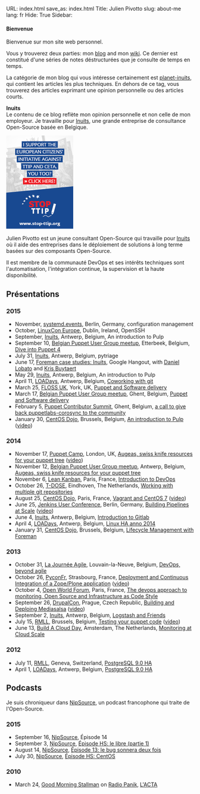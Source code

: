 URL: index.html
save_as: index.html
Title: Julien Pivotto
slug: about-me
lang: fr
Hide: True
Sidebar: <h4>Bienvenue</h4>
         <p>Bienvenue sur mon site web personnel.</p>
         <p>Vous y trouverez deux parties: mon <a href="https://roidelapluie.be/fr/blog/">blog</a> and mon <a href="https://roidelapluie.be/wiki">wiki</a>. Ce dernier est constitué d'une séries de notes déstructurées que je consulte de temps en temps.</p>
         <p>La catégorie de mon blog qui vous intéresse certainement est <a href="https://roidelapluie.be/fr/tag/planet-inuits.html">planet-inuits</a>, qui contient les articles les plus techniques. En dehors de ce tag, vous trouverez des articles exprimant une opinion personnelle ou des articles courts.</p>
         <p class="box info">
         <strong>Inuits</strong><br />
         Le contenu de ce blog reflète mon opinion personnelle et non celle de mon employeur. Je travaille pour <a href="https://inuits.eu">Inuits</a>, une grande entreprise de consultance Open-Source basée en Belgique.
         </p>
         <a href="https://stop-ttip.org/what-is-the-problem-ttip-ceta/"><img src="../images/md0341_banner-ttip_180x250_eng02.png" title="Stop TTIP" alt="Stop TTIP"/></a>

Julien Pivotto est un jeune consultant Open-Source qui travaille pour [Inuits](https://inuits.eu) où il aide des entreprises dans le déploiement de solutions à long terme basées sur des composants Open-Source.

Il est membre de la communauté DevOps et ses intérêts techniques sont l'automatisation, l'intégration continue, la supervision et la haute disponibilité.

<div style="text-align:center">
<a href="https://twitter.com/roidelapluie" class="st-icon-twitter st-multi-color st-shape-r4"><span></span></a>
<a href="https://github.com/roidelapluie" class="st-icon-github st-multi-color st-shape-r4"><span></span></a>
<a href="https://slideshare.net/roidelapluie" class="st-icon-slideshare st-multi-color st-shape-r4"><span></span></a>
<a href="https://be.linkedin.com/in/julienpivotto" class="st-icon-linkedin st-multi-color st-shape-r4"><span></span></a>
<a href="https://roidelapluie.be/fr/rss.xml" class="st-icon-rss st-multi-color st-shape-r4"><span></span></a>
<a href="https://roidelapluie.be/fr/gpg/" class="st-icon-email st-multi-color st-shape-r4"><span></span></a>
</div>

## Présentations

### 2015

* November, [systemd.events](http://systemd.events), Berlin, Germany, configuration management
* October, [LinuxCon Europe](http://events.linuxfoundation.org/events/linuxcon-europe), Dublin, Ireland, OpenSSH
* September, [Inuits](http://inuits.eu), Antwerp, Belgium, An introduction to Pulp
* September 10, [Belgian Puppet User Group meetup](http://www.meetup.com/Belgian-Puppet-User-Group/), Etterbeek, Belgium, [Dive into Puppet 4](http://www.slideshare.net/roidelapluie/dive-into-puppet-4)
* July 31, [Inuits](http://inuits.eu), Antwerp, Belgium, pytriage
* June 17, [Foreman case studies: Inuits](https://www.youtube.com/watch?v=8-o27p39dIM), Google Hangout, with [Daniel Lobato](http://blog.daniellobato.me/) and [Kris Buytaert](http://krisbuytaert.be)
* May 29, [Inuits](http://inuits.eu), Antwerp, Belgium, An introduction to Pulp
* April 11, [LOADays](http://loadays.org), Antwerp, Belgium, [Coworking with git](http://www.slideshare.net/roidelapluie/coworking-with-git)
* March 25, [FLOSS UK](http://www.flossuk.org/Events/Spring2015), York, UK, [Puppet and Software delivery](http://www.slideshare.net/roidelapluie/puppet-and-software-delivery)
* March 17, [Belgian Puppet User Group meetup](http://www.meetup.com/Belgian-Puppet-User-Group/), Ghent, Belgium, [Puppet and Software delivery](http://www.slideshare.net/roidelapluie/deploy-your-application-with-puppet-code)
* February 5, [Puppet Contributor Summit](http://puppetlabs.com/community/contributor-events), Ghent, Belgium, [a call to give back puppetlabs-corosync to the community](http://www.slideshare.net/roidelapluie/a-call-to-give-back-puppetlabscorosync-to-the-community)
* January 30, [CentOS Dojo](http://wiki.centos.org/Events/Dojo/Brussels2015), Brussels, Belgium, [An introduction to Pulp](http://www.slideshare.net/roidelapluie/an-introduction-to-the-pulp-project) ([video](https://www.youtube.com/watch?v=IkhCvNXWMC4))

### 2014

* November 17, [Puppet Camp](http://puppetlabs.com/events/puppet-camp-london-1), London, UK, [Augeas, swiss knife resources for your puppet tree](http://www.slideshare.net/roidelapluie/augeas-swiss-knife-resources-for-your-puppet-tree) ([video](https://www.youtube.com/watch?v=Gghl1t1okW4))
* November 12, [Belgian Puppet User Group meetup](http://www.meetup.com/Belgian-Puppet-User-Group/), Antwerp, Belgium, [Augeas, swiss knife resources for your puppet tree](http://www.slideshare.net/roidelapluie/augeas-swissarmy-knife-puppet-resources)
* November 6, [Lean Kanban](http://www.leankanban.fr/), Paris, France, [Introduction to DevOps](http://www.slideshare.net/roidelapluie/introduction-to-devops-41216220)
* October 26, [T-DOSE](http://www.t-dose.nl/), Eindhoven, The Netherlands, [Working with multiple git repositories](http://www.slideshare.net/roidelapluie/working-with-multiple-git-repositories)
* August 25, [CentOS Dojo](http://wiki.centos.org/Events/Dojo/Paris2014), Paris, France, [Vagrant and CentOS 7](http://www.slideshare.net/roidelapluie/vagrant-and-centos7) ([video](http://www.infoq.com/fr/presentations/vagrant-centos-7))
* June 25, [Jenkins User Conference](http://www.cloudbees.com/jenkins/juc-2014/berlin), Berlin, Germany, [Building Pipelines at Scale](http://www.slideshare.net/roidelapluie/jenkins-pipelines) ([video](https://www.youtube.com/watch?v=xeqk8v7IVCE))
* June 4, [Inuits](https://inuits.eu), Antwerp, Belgium, [Introduction to Gitlab](http://www.slideshare.net/roidelapluie/gitlab-intro)
* April 4, [LOADays](http://loadays.org), Antwerp, Belgium, [Linux HA anno 2014](http://www.slideshare.net/roidelapluie/loadays-linuxha)
* January 31, [CentOS Dojo](http://wiki.centos.org/Events/Dojo/Brussels2014), Brussels, Belgium, [Lifecycle Management with Foreman](http://www.slideshare.net/roidelapluie/lifecycle-managementforeman)

### 2013

* October 31, [La Journée Agile](http://journeeagile.be/), Louvain-la-Neuve, Belgium, [DevOps, beyond agile](http://www.slideshare.net/roidelapluie/devops-beyondagile)
* October 26, [PyconFr](http://pycon.fr), Strasbourg, France, [Deployment and Continuous Integration of a Zope/Plone application](http://www.slideshare.net/roidelapluie/deployment-andcizope) ([video](http://www.canalc2.tv/video.asp?idvideo=12322))
* October 4, [Open World Forum](http://www.openworldforum.org/en/), Paris, France, [The devops approach to monitoring, Open Source and Infrastructure as Code Style](http://www.slideshare.net/roidelapluie/devops-andmonitoringowf13)
* September 26, [DrupalCon](https://prague2013.drupal.org/), Prague, Czech Republic, [Building and Deploing Mediasalsa](http://www.slideshare.net/roidelapluie/drupalcon-mediasalsa) ([video](http://www.youtube.com/watch?v=kmy2h8Q-UOc))
* September 2, [Inuits](https://inuits.eu), Antwerp, Belgium, [Logstash and Friends](http://www.slideshare.net/roidelapluie/logstash-and-friends)
* July 15, [RMLL](http://2013.rmll.info), Brussels, Belgium, [Testing your puppet code](http://www.slideshare.net/roidelapluie/testing-your-puppet-code) ([video](http://video.rmll.info/videos/testing-your-puppet-code/))
* June 13, [Build A Cloud Day](http://bacdamsterdam.eventbrite.com), Amsterdam, The Netherlands, [Monitoring at Cloud Scale](http://www.slideshare.net/roidelapluie/monitoring-at-cloud-scale)

### 2012

* July 11, [RMLL](http://2012.rmll.info), Geneva, Switzerland, [PostgreSQL 9.0 HA](http://www.slideshare.net/roidelapluie/postgresql-90-ha-at-rmll-2012)
* April 1, [LOADays](http://loadays.org), Antwerp, Belgium, [PostgreSQL 9.0 HA](http://www.slideshare.net/roidelapluie/postgresql-90-ha)

## Podcasts

Je suis chroniqueur dans [NipSource](http://nipcast.com/category/nipsource/),
un podcast francophone qui traite de l'Open-Source.

### 2015

* September 16, [NipSource](http://nipcast.com/category/nipsource/), Épisode 14
* September 3, [NipSource](http://nipcast.com/category/nipsource/), [Épisode HS: le libre (partie 1)](http://nipcast.com/nipsource-episode-hs-le-libre-partie-1/)
* August 14, [NipSource](http://nipcast.com/category/nipsource/), [Épisode 13: le bug sonnera deux fois](http://nipcast.com/nipsource-13-le-bug-sonnera-deux-fois/)
* July 30, [NipSource](http://nipcast.com/category/nipsource/), [Épisode HS: CentOS](http://nipcast.com/nipsource-hs-centos/)

### 2010

* March 24, [Good Morning Stallman](http://www.radiopanik.org/emissions/good-morning-stallman/) on [Radio Panik](http://www.radiopanik.org/), [L'ACTA](http://www.radiopanik.org/emissions/good-morning-stallman/emission-du-24-mars-l-acta/)
